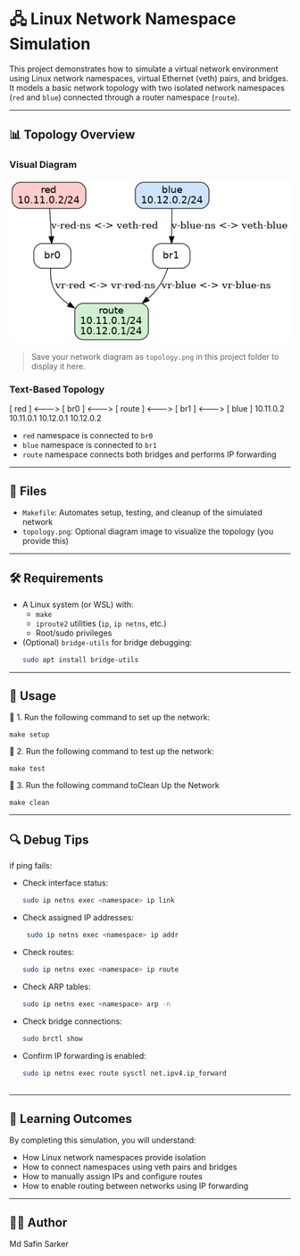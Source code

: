 # 🖧 Linux Network Namespace Simulation

This project demonstrates how to simulate a virtual network environment using Linux network namespaces, virtual Ethernet (veth) pairs, and bridges. It models a basic network topology with two isolated network namespaces (`red` and `blue`) connected through a router namespace (`route`).

---

## 📊 Topology Overview

### Visual Diagram

![Network Topology](topology.png)

> Save your network diagram as `topology.png` in this project folder to display it here.

### Text-Based Topology

[ red ] <---> [ br0 ] <---> [ route ] <---> [ br1 ] <---> [ blue ] 10.11.0.2 10.11.0.1 10.12.0.1 10.12.0.2


- `red` namespace is connected to `br0`
- `blue` namespace is connected to `br1`
- `route` namespace connects both bridges and performs IP forwarding

---

## 📁 Files

- `Makefile`: Automates setup, testing, and cleanup of the simulated network
- `topology.png`: Optional diagram image to visualize the topology (you provide this)

---

## 🛠 Requirements

- A Linux system (or WSL) with:
  - `make`
  - `iproute2` utilities (`ip`, `ip netns`, etc.)
  - Root/sudo privileges
- (Optional) `bridge-utils` for bridge debugging:
   ```bash
  sudo apt install bridge-utils

-----

## 🚀 Usage

🔧 1. Run the following command to set up the network:
    <pre> ``` make setup ``` </pre>

🧪 2. Run the following command to test up the network:
     <pre> ``` make test ``` </pre>

🧹 3. Run the following command toClean Up the Network
     <pre> ``` make clean ``` </pre>


  -----

## 🔍 Debug Tips

if ping fails:

- Check interface status:
   ```bash
   sudo ip netns exec <namespace> ip link

- Check assigned IP addresses:
  ```bash
   sudo ip netns exec <namespace> ip addr

- Check routes:
  ```bash
  sudo ip netns exec <namespace> ip route
  
- Check ARP tables:
  ```bash
  sudo ip netns exec <namespace> arp -n

- Check bridge connections:
  ```bash
  sudo brctl show

- Confirm IP forwarding is enabled:
  ```bash
  sudo ip netns exec route sysctl net.ipv4.ip_forward



-----

## 🎯 Learning Outcomes

By completing this simulation, you will understand:
- How Linux network namespaces provide isolation
- How to connect namespaces using veth pairs and bridges
- How to manually assign IPs and configure routes
- How to enable routing between networks using IP forwarding

----

## 👨‍💻 Author
Md Safin Sarker


  
  
  
  
  
  


        

    



